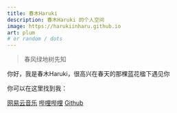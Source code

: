 ```yaml
---
title: 春木Haruki
description: 春木Haruki 的个人空间
image: https://harukiinharu.github.io
art: plum
# or random / dots
---
```


> 春风绿地树先知

你好，我是春木Haruki，很高兴在春天的那棵蓝花楹下遇见你

你可以在这里找到我：

<p flex="~ gap-2 wrap" class="mt--2!">
  <a href="https://music.163.com/#/user/home?id=1594809053" target="_blank"><span op75 i-simple-icons-neteasecloudmusic /> 网易云音乐</a>
  <a href="https://space.bilibili.com/224698542" target="_blank"><span op75 i-simple-icons-bilibili /> 哔哩哔哩</a>
  <a href="https://github.com/harukiinharu" target="_blank"><span op75 i-simple-icons-github /> Github</a>
</p>
